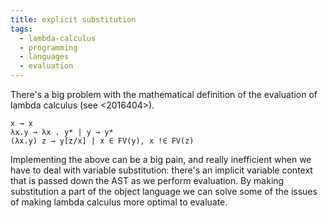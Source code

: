 ```yaml
---
title: explicit substitution
tags:
  - lambda-calculus
  - programming
  - languages
  - evaluation
---
```


There's a big problem with the mathematical definition of the evaluation of
lambda calculus (see <2016404>).

```
x → x
λx.y → λx . y* | y → y*
(λx.y) z → y[z/x] | x ∈ FV(y), x !∈ FV(z)
```
Implementing the above can be a big pain, and really inefficient when we have
to deal with variable substitution: there's an implicit variable context that
is passed down the AST as we perform evaluation. By making substitution a part
of the object language we can solve some of the issues of making lambda
calculus more optimal to evaluate.
